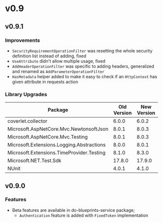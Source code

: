 # v0.9

## v0.9.1

### Improvements

- `SecurityRequirementOperationFilter` was resetting the whole security
  definition list instead of adding, fixed
- `UseAttribute` didn't allow multiple usage, fixed
- `AddHeaderOperationFilter` was specific to adding headers, generalized and
  renamed as `AddParameterOperationFilter`
- `HasMetadata` helper added to make it easy to check if an `HttpContext` has
  given attribute in requests action

### Library Upgrades

| Package                                   | Old Version | New Version |
| ----------------------------------------- | ----------- | ----------- |
| coverlet.collector                        | 6.0.0       | 6.0.2       |
| Microsoft.AspNetCore.Mvc.NewtonsoftJson   | 8.0.1       | 8.0.3       |
| Microsoft.AspNetCore.Mvc.Testing          | 8.0.1       | 8.0.3       |
| Microsoft.Extensions.Logging.Abstractions | 8.0.0       | 8.0.1       |
| Microsoft.Extensions.TimeProvider.Testing | 8.1.0       | 8.3.0       |
| Microsoft.NET.Test.Sdk                    | 17.8.0      | 17.9.0      |
| NUnit                                     | 4.0.1       | 4.1.0       |

## v0.9.0

### Features

- Beta features are available in do-blueprints-service package;
  - `Authentication` feature is added with `FixedToken` implementation
